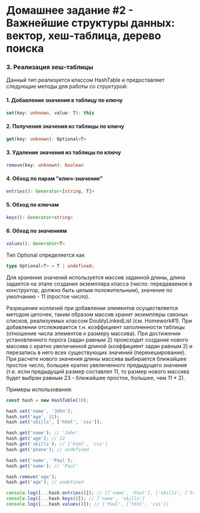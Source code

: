 # Домашнее задание #2 - Важнейшие структуры данных: вектор, хеш-таблица, дерево поиска

### 3. Реализация хеш-таблицы

Данный тип реализуется классом HashTable и предоставляет следующие методы для работы со структурой:

#### 1. Добавление значения в таблицу по ключу

```ts
set(key: unknown, value: T): this
```

#### 2. Получения значения из таблицы по ключу

```ts
get(key: unknown): Optional<T>
```

#### 3. Удаление значения из таблицы по ключу

```ts
remove(key: unknown): boolean
```

#### 4. Обход по парам "ключ-значение"

```ts
entries(): Generator<[string, T]>
```

#### 5. Обход по ключам

```ts
keys(): Generator<string>
```

#### 6. Обход по значениям

```ts
values(): Generator<T>
```

Тип Optional определяется как

```ts
type Optional<T> = T | undefined;
```

Для хранения значений используется массив заданной длины, длина задается на этапе создания экземпляра класса (число: передаваемое в конструктор, должно быть целым положительным), значение по умолчанию - 11 (простое число).

Разрешение коллизий при добавлении элементов осуществляется методом цепочек, таким образом массив хранит экземпляры связных списков, реализуемых классом DoublyLinkedList (см. Homework#1). При добавлении отслеживается т.н. коэффициент заполненности таблицы (отношение числа элементов к размеру массива). При достижении установленного порога (задан равным 2) происходит создание нового массива с кратно увеличинной длиной (коэффициент задан равным 2) и перезапись в него всех существующих значений (перехеширование). При расчете нового значения длины массива выбирается ближайшее простое число, большее кратно увеличенного предыдущего значения (т.е. если предыдущий размер составлял 11, то размер нового массива будет выбран равным 23 - ближайшее простое, большее, чем 11 \* 2).

Примеры использования:

```js
const hash = new HashTable(10);

hash.set('name', 'John');
hash.set('age', 22);
hash.set('skills', ['html', 'css']);

hash.get('name'); // 'John'
hash.get('age'); // 22
hash.get('skills'); // ['html', 'css']
hash.get('phone'); // undefined

hash.set('name', 'Paul');
hash.get('name'); // 'Paul'

hash.remove('age');
hash.get('age'); // undefined

console.log([...hash.entries()]); // [['name', 'Paul'], ['skills', ['html', 'css']]]
console.log([...hash.keys()]); // ['name', 'skills']
console.log([...hash.values()]); // ['Paul', ['html', 'css']]
```
